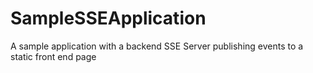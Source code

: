 # SampleSSEApplication
A sample application with a backend SSE Server publishing events to a static front end page
